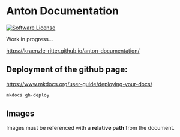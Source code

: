 # Anton Documentation

[![Software License](https://img.shields.io/badge/license-MIT-blue.svg?style=flat-square)](LICENSE)

Work in progress...

https://kraenzle-ritter.github.io/anton-documentation/

## Deployment of the github page:

https://www.mkdocs.org/user-guide/deploying-your-docs/

```bash
mkdocs gh-deploy
```

## Images

Images must be referenced with a __relative path__ from the document. 
